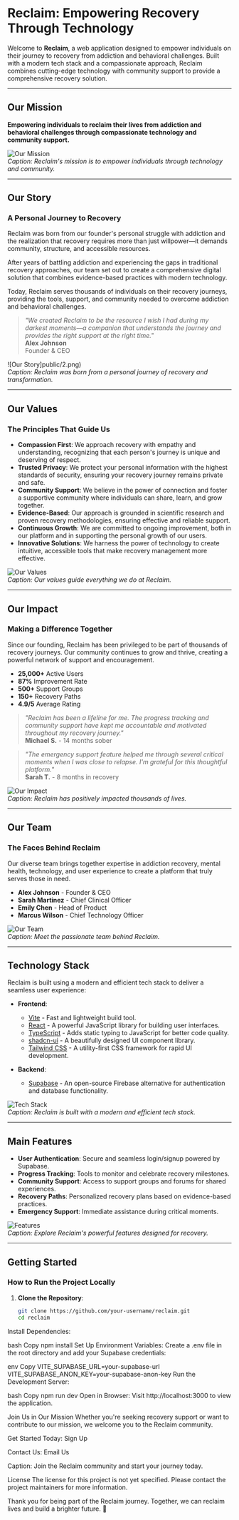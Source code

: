 # Reclaim: Empowering Recovery Through Technology

Welcome to **Reclaim**, a web application designed to empower individuals on their journey to recovery from addiction and behavioral challenges. Built with a modern tech stack and a compassionate approach, Reclaim combines cutting-edge technology with community support to provide a comprehensive recovery solution.

---

## Our Mission
**Empowering individuals to reclaim their lives from addiction and behavioral challenges through compassionate technology and community support.**

![Our Mission](public/1.png)  
*Caption: Reclaim's mission is to empower individuals through technology and community.*

---

## Our Story
### A Personal Journey to Recovery
Reclaim was born from our founder's personal struggle with addiction and the realization that recovery requires more than just willpower—it demands community, structure, and accessible resources.

After years of battling addiction and experiencing the gaps in traditional recovery approaches, our team set out to create a comprehensive digital solution that combines evidence-based practices with modern technology.

Today, Reclaim serves thousands of individuals on their recovery journeys, providing the tools, support, and community needed to overcome addiction and behavioral challenges.

> *"We created Reclaim to be the resource I wish I had during my darkest moments—a companion that understands the journey and provides the right support at the right time."*  
> **Alex Johnson**  
> Founder & CEO

![Our Story]public/2.png)  
*Caption: Reclaim was born from a personal journey of recovery and transformation.*

---

## Our Values
### The Principles That Guide Us
- **Compassion First**: We approach recovery with empathy and understanding, recognizing that each person's journey is unique and deserving of respect.  
- **Trusted Privacy**: We protect your personal information with the highest standards of security, ensuring your recovery journey remains private and safe.  
- **Community Support**: We believe in the power of connection and foster a supportive community where individuals can share, learn, and grow together.  
- **Evidence-Based**: Our approach is grounded in scientific research and proven recovery methodologies, ensuring effective and reliable support.  
- **Continuous Growth**: We are committed to ongoing improvement, both in our platform and in supporting the personal growth of our users.  
- **Innovative Solutions**: We harness the power of technology to create intuitive, accessible tools that make recovery management more effective.

![Our Values](public/3.png)  
*Caption: Our values guide everything we do at Reclaim.*

---

## Our Impact
### Making a Difference Together
Since our founding, Reclaim has been privileged to be part of thousands of recovery journeys. Our community continues to grow and thrive, creating a powerful network of support and encouragement.

- **25,000+** Active Users  
- **87%** Improvement Rate  
- **500+** Support Groups  
- **150+** Recovery Paths  
- **4.9/5** Average Rating  

> *"Reclaim has been a lifeline for me. The progress tracking and community support have kept me accountable and motivated throughout my recovery journey."*  
> **Michael S.** - 14 months sober  

> *"The emergency support feature helped me through several critical moments when I was close to relapse. I'm grateful for this thoughtful platform."*  
> **Sarah T.** - 8 months in recovery  

![Our Impact](public/4.png)  
*Caption: Reclaim has positively impacted thousands of lives.*

---

## Our Team
### The Faces Behind Reclaim
Our diverse team brings together expertise in addiction recovery, mental health, technology, and user experience to create a platform that truly serves those in need.

- **Alex Johnson** - Founder & CEO  
- **Sarah Martinez** - Chief Clinical Officer  
- **Emily Chen** - Head of Product  
- **Marcus Wilson** - Chief Technology Officer  

![Our Team](public/2.png)  
*Caption: Meet the passionate team behind Reclaim.*

---

## Technology Stack
Reclaim is built using a modern and efficient tech stack to deliver a seamless user experience:

- **Frontend**:  
  - [Vite](https://vitejs.dev/) - Fast and lightweight build tool.  
  - [React](https://reactjs.org/) - A powerful JavaScript library for building user interfaces.  
  - [TypeScript](https://www.typescriptlang.org/) - Adds static typing to JavaScript for better code quality.  
  - [shadcn-ui](https://ui.shadcn.com/) - A beautifully designed UI component library.  
  - [Tailwind CSS](https://tailwindcss.com/) - A utility-first CSS framework for rapid UI development.  

- **Backend**:  
  - [Supabase](https://supabase.io/) - An open-source Firebase alternative for authentication and database functionality.  

![Tech Stack](public/1.png)  
*Caption: Reclaim is built with a modern and efficient tech stack.*

---

## Main Features
- **User Authentication**: Secure and seamless login/signup powered by Supabase.  
- **Progress Tracking**: Tools to monitor and celebrate recovery milestones.  
- **Community Support**: Access to support groups and forums for shared experiences.  
- **Recovery Paths**: Personalized recovery plans based on evidence-based practices.  
- **Emergency Support**: Immediate assistance during critical moments.  

![Features](public/4.png)  
*Caption: Explore Reclaim's powerful features designed for recovery.*

---

## Getting Started
### How to Run the Project Locally
1. **Clone the Repository**:  
   ```bash
   git clone https://github.com/your-username/reclaim.git
   cd reclaim
Install Dependencies:

bash
Copy
npm install
Set Up Environment Variables:
Create a .env file in the root directory and add your Supabase credentials:

env
Copy
VITE_SUPABASE_URL=your-supabase-url
VITE_SUPABASE_ANON_KEY=your-supabase-anon-key
Run the Development Server:

bash
Copy
npm run dev
Open in Browser:
Visit http://localhost:3000 to view the application.

Join Us in Our Mission
Whether you're seeking recovery support or want to contribute to our mission, we welcome you to the Reclaim community.

Get Started Today: Sign Up

Contact Us: Email Us


Caption: Join the Reclaim community and start your journey today.

License
The license for this project is not yet specified. Please contact the project maintainers for more information.

Thank you for being part of the Reclaim journey. Together, we can reclaim lives and build a brighter future. 💛
